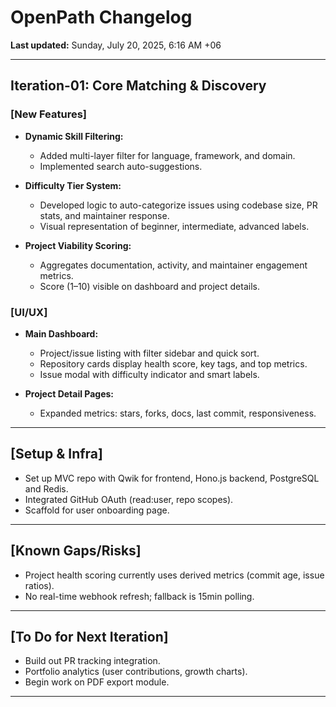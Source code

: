 # OpenPath Changelog

**Last updated:** Sunday, July 20, 2025, 6:16 AM +06

---

## Iteration-01: Core Matching & Discovery

### [New Features]

- **Dynamic Skill Filtering:**

  - Added multi-layer filter for language, framework, and domain.
  - Implemented search auto-suggestions.

- **Difficulty Tier System:**

  - Developed logic to auto-categorize issues using codebase size, PR stats, and maintainer response.
  - Visual representation of beginner, intermediate, advanced labels.

- **Project Viability Scoring:**
  - Aggregates documentation, activity, and maintainer engagement metrics.
  - Score (1–10) visible on dashboard and project details.

### [UI/UX]

- **Main Dashboard:**

  - Project/issue listing with filter sidebar and quick sort.
  - Repository cards display health score, key tags, and top metrics.
  - Issue modal with difficulty indicator and smart labels.

- **Project Detail Pages:**
  - Expanded metrics: stars, forks, docs, last commit, responsiveness.

---

## [Setup & Infra]

- Set up MVC repo with Qwik for frontend, Hono.js backend, PostgreSQL and Redis.
- Integrated GitHub OAuth (read:user, repo scopes).
- Scaffold for user onboarding page.

---

## [Known Gaps/Risks]

- Project health scoring currently uses derived metrics (commit age, issue ratios).
- No real-time webhook refresh; fallback is 15min polling.

---

## [To Do for Next Iteration]

- Build out PR tracking integration.
- Portfolio analytics (user contributions, growth charts).
- Begin work on PDF export module.

---
